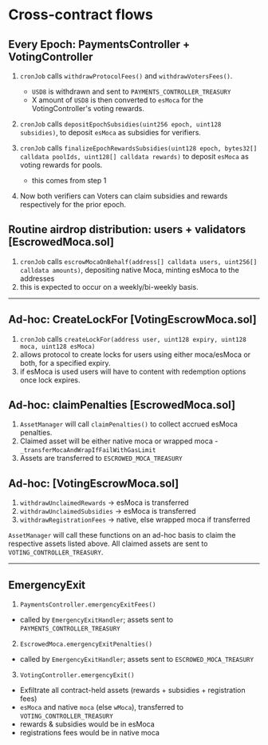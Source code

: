 # Cross-contract flows

## Every Epoch: PaymentsController + VotingController

1. `cronJob` calls `withdrawProtocolFees()` and `withdrawVotersFees()`. 
    - `USD8` is withdrawn and sent to `PAYMENTS_CONTROLLER_TREASURY`
    - X amount of `USD8` is then converted to `esMoca` for the VotingController's voting rewards.

2. `cronJob` calls `depositEpochSubsidies(uint256 epoch, uint128 subsidies)`, to deposit `esMoca` as subsidies for verifiers.
3. `cronJob` calls `finalizeEpochRewardsSubsidies(uint128 epoch, bytes32[] calldata poolIds, uint128[] calldata rewards)` to deposit `esMoca` as voting rewards for pools.
    - this comes from step 1
4. Now both verifiers can Voters can claim subsidies and rewards respectively for the prior epoch.

## Routine airdrop distribution: users + validators [EscrowedMoca.sol]

1. `cronJob` calls `escrowMocaOnBehalf(address[] calldata users, uint256[] calldata amounts)`, depositing native Moca, minting esMoca to the addresses
2. this is expected to occur on a weekly/bi-weekly basis.

--- 

## Ad-hoc: CreateLockFor [VotingEscrowMoca.sol]

1. `cronJob` calls `createLockFor(address user, uint128 expiry, uint128 moca, uint128 esMoca)`
2. allows protocol to create locks for users using either moca/esMoca or both, for a specified expiry.
3. if esMoca is used users will have to content with redemption options once lock expires. 

## Ad-hoc: claimPenalties [EscrowedMoca.sol] 

1. `AssetManager` will call `claimPenalties()` to collect accrued esMoca penalties.
2. Claimed asset will be either native moca or wrapped moca - `_transferMocaAndWrapIfFailWithGasLimit`
3. Assets are transferred to `ESCROWED_MOCA_TREASURY`


## Ad-hoc: [VotingEscrowMoca.sol]

1. `withdrawUnclaimedRewards`   ->  esMoca is transferred 
2. `withdrawUnclaimedSubsidies` ->  esMoca is transferred 
3. `withdrawRegistrationFees`   ->  native, else wrapped moca if transferred

`AssetManager` will call these functions on an ad-hoc basis to claim the respective assets listed above.
All claimed assets are sent to `VOTING_CONTROLLER_TREASURY`.

---

## EmergencyExit

1. `PaymentsController.emergencyExitFees()`

- called by `EmergencyExitHandler`; assets sent to `PAYMENTS_CONTROLLER_TREASURY`

2. `EscrowedMoca.emergencyExitPenalties()`

- called by `EmergencyExitHandler`; assets sent to `ESCROWED_MOCA_TREASURY`

3. `VotingController.emergencyExit()`

- Exfiltrate all contract-held assets (rewards + subsidies + registration fees) 
- `esMoca` and native `moca` (else `wMoca`), transferred to `VOTING_CONTROLLER_TREASURY`
- rewards & subsidies would be in esMoca
- registrations fees would be in native moca




